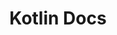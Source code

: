 ---
title: Kotlin Docs
category: 6386a02f5b7bf00510590f34
slug: tiki-sdk-android-docs
hidden: false
order: 6
type: link
link_url: https://tiki-sdk-android.docs.mytiki.com/
---